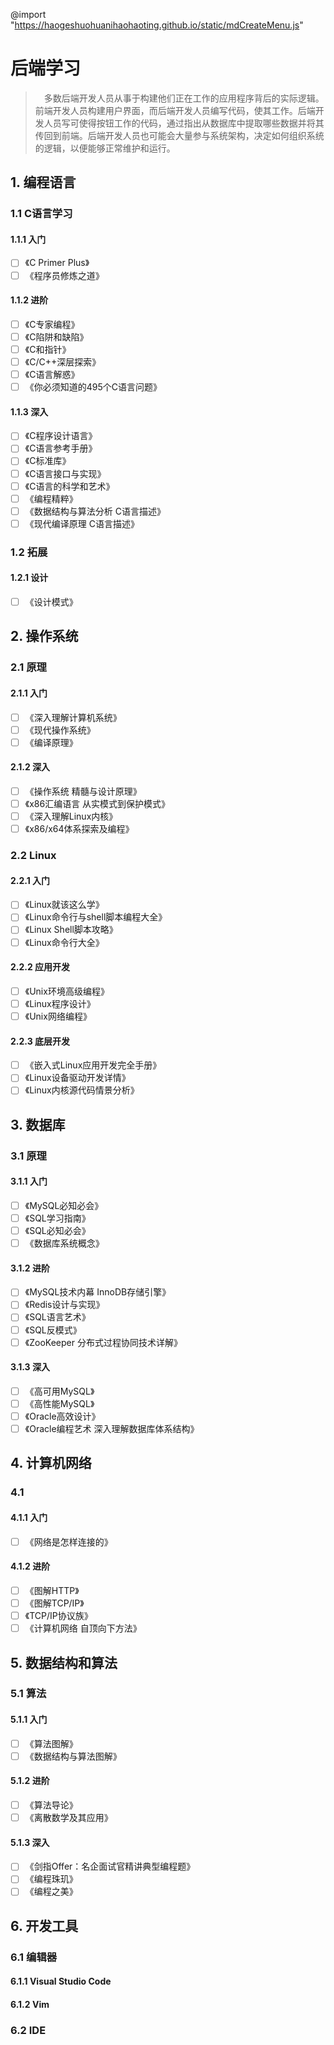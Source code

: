 @import "https://haogeshuohuanihaohaoting.github.io/static/mdCreateMenu.js"

# 后端学习
> &emsp;多数后端开发人员从事于构建他们正在工作的应用程序背后的实际逻辑。前端开发人员构建用户界面，而后端开发人员编写代码，使其工作。后端开发人员写可使得按钮工作的代码，通过指出从数据库中提取哪些数据并将其传回到前端。后端开发人员也可能会大量参与系统架构，决定如何组织系统的逻辑，以便能够正常维护和运行。

## 1. 编程语言
### 1.1 C语言学习
#### 1.1.1 入门
- [ ] 《C Primer Plus》
- [ ] 《程序员修炼之道》
<!-- @import "[TOC]" {cmd="toc" depthFrom=1 depthTo=6 orderedList=false} -->

  
#### 1.1.2 进阶
- [ ] 《C专家编程》
- [ ] 《C陷阱和缺陷》
- [ ] 《C和指针》
- [ ] 《C/C++深层探索》
- [ ] 《C语言解惑》
- [ ] 《你必须知道的495个C语言问题》
  
#### 1.1.3 深入
- [ ] 《C程序设计语言》
- [ ] 《C语言参考手册》
- [ ] 《C标准库》
- [ ] 《C语言接口与实现》
- [ ] 《C语言的科学和艺术》
- [ ] 《编程精粹》
- [ ] 《数据结构与算法分析 C语言描述》
- [ ] 《现代编译原理 C语言描述》

### 1.2 拓展
#### 1.2.1 设计
- [ ] 《设计模式》

## 2. 操作系统
### 2.1 原理
#### 2.1.1 入门
- [ ] 《深入理解计算机系统》
- [ ] 《现代操作系统》
- [ ] 《编译原理》

#### 2.1.2 深入
- [ ] 《操作系统 精髓与设计原理》
- [ ] 《x86汇编语言 从实模式到保护模式》
- [ ] 《深入理解Linux内核》
- [ ] 《x86/x64体系探索及编程》

### 2.2 Linux
#### 2.2.1 入门
- [ ] 《Linux就该这么学》
- [ ] 《Linux命令行与shell脚本编程大全》
- [ ] 《Linux Shell脚本攻略》
- [ ] 《Linux命令行大全》

#### 2.2.2 应用开发
- [ ] 《Unix环境高级编程》
- [ ] 《Linux程序设计》
- [ ] 《Unix网络编程》
   
#### 2.2.3 底层开发
- [ ] 《嵌入式Linux应用开发完全手册》
- [ ] 《Linux设备驱动开发详情》
- [ ] 《Linux内核源代码情景分析》

## 3. 数据库
### 3.1 原理
#### 3.1.1 入门
- [ ] 《MySQL必知必会》
- [ ] 《SQL学习指南》
- [ ] 《SQL必知必会》
- [ ] 《数据库系统概念》
  
#### 3.1.2 进阶
- [ ] 《MySQL技术内幕 InnoDB存储引擎》
- [ ] 《Redis设计与实现》
- [ ] 《SQL语言艺术》
- [ ] 《SQL反模式》
- [ ] 《ZooKeeper 分布式过程协同技术详解》
#### 3.1.3 深入
- [ ] 《高可用MySQL》
- [ ] 《高性能MySQL》
- [ ] 《Oracle高效设计》
- [ ] 《Oracle编程艺术 深入理解数据库体系结构》

## 4. 计算机网络
### 4.1 
#### 4.1.1 入门
- [ ] 《网络是怎样连接的》

#### 4.1.2 进阶
- [ ] 《图解HTTP》
- [ ] 《图解TCP/IP》
- [ ] 《TCP/IP协议族》
- [ ] 《计算机网络 自顶向下方法》

## 5. 数据结构和算法
### 5.1 算法
#### 5.1.1 入门
- [ ] 《算法图解》
- [ ] 《数据结构与算法图解》
#### 5.1.2 进阶
- [ ] 《算法导论》
- [ ] 《离散数学及其应用》
#### 5.1.3 深入
- [ ] 《剑指Offer：名企面试官精讲典型编程题》
- [ ] 《编程珠玑》
- [ ] 《编程之美》

## 6. 开发工具
### 6.1 编辑器
#### 6.1.1 Visual Studio Code
#### 6.1.2 Vim 
### 6.2 IDE